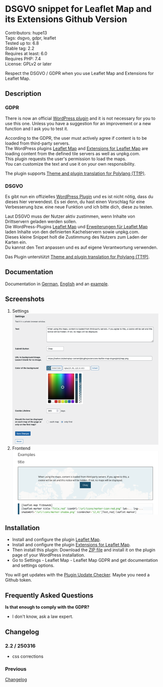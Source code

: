 # DSGVO snippet for Leaflet Map and its Extensions Github Version

Contributors: hupe13  
Tags: dsgvo, gdpr, leaflet  
Tested up to: 6.8  
Stable tag: 2.2  
Requires at least: 6.0  
Requires PHP: 7.4  
License: GPLv2 or later  

Respect the DSGVO / GDPR when you use Leaflet Map and Extensions for Leaflet Map.

## Description

### GDPR

There is now an official [WordPress plugin](https://wordpress.org/plugins/dsgvo-leaflet-map/) and it is not necessary for you to use this one. Unless you have a suggestion for an improvement or a new function and I ask you to test it.

According to the GDPR, the user must actively agree if content is to be loaded from third-party servers.  
The WordPress plugins <a href="https://wordpress.org/plugins/leaflet-map/">Leaflet Map</a> and <a href="https://wordpress.org/plugins/extensions-leaflet-map/">Extensions for Leaflet Map</a> are loading content from the defined tile servers as well as unpkg.com.  
This plugin requests the user's permission to load the maps.  
You can customize the text and use it on your own responsibility.

The plugin supports <a href="https://wordpress.org/plugins/theme-translation-for-polylang/">Theme and plugin translation for Polylang (TTfP)</a>.

### DSGVO

Es gibt nun ein offizielles [WordPress Plugin](https://de.wordpress.org/plugins/dsgvo-leaflet-map/) und es ist nicht nötig, dass du dieses hier verwendest. Es sei denn, du hast einen Vorschlag für eine Verbesserung bzw. eine neue Funktion und ich bitte dich, diese zu testen.

Laut DSGVO muss der Nutzer aktiv zustimmen, wenn Inhalte von Drittservern geladen werden sollen.  
Die WordPress-Plugins [Leaflet Map](https://de.wordpress.org/plugins/leaflet-map/) und [Erweiterungen für Leaflet Map](https://de.wordpress.org/plugins/extensions-leaflet-map/) laden Inhalte von den definierten Kachelservern sowie unpkg.com.  
Dieses kleine Snippet holt die Zustimmung des Nutzers zum Laden der Karten ein.  
Du kannst den Text anpassen und es auf eigene Verantwortung verwenden.  

Das Plugin unterstützt <a href="https://wordpress.org/plugins/theme-translation-for-polylang/">Theme and plugin translation for Polylang (TTfP)</a>.

## Documentation

Documentation in <a href="https://leafext.de/doku/dsgvo/">German</a>, <a href="https://leafext.de/en/doku/dsgvo/">English</a> and an <a href="https://leafext.de/extra/dsgvo-example/">example</a>.

## Screenshots

1. Settings <br>![Settings](.wordpress-org/screenshot-1.png)
2. Frontend <br>![Frontend](.wordpress-org/screenshot-2.png)

## Installation

* Install and configure the plugin <a href="https://wordpress.org/plugins/leaflet-map/">Leaflet Map</a>.
* Install and configure the plugin <a href="https://wordpress.org/plugins/extensions-leaflet-map/">Extensions for Leaflet Map</a>.
* Then install this plugin: Download the <a href="https://github.com/hupe13/extensions-leaflet-map-dsgvo/archive/refs/heads/main.zip">ZIP file</a> and install it on the plugin page of your WordPress installation.
* Go to Settings - Leaflet Map - Leaflet Map GDPR and get documentation and settings options.

You will get updates with the [Plugin Update Checker](https://github.com/YahnisElsts/plugin-update-checker).
Maybe you need a Github token.

## Frequently Asked Questions

**Is that enough to comply with the GDPR?**

* I don't know, ask a law expert.

## Changelog

###  2.2 / 250316

* css corrections

### Previous

[Changelog](https://github.com/hupe13/extensions-leaflet-map-dsgvo/blob/main/changes.md)
